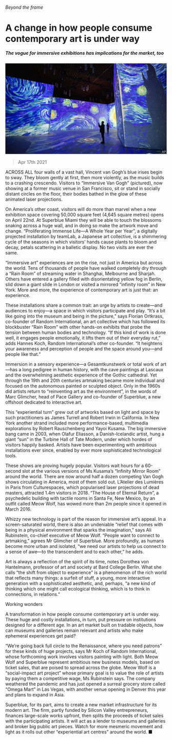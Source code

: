 ###### Beyond the frame

# A change in how people consume contemporary art is under way 

##### The vogue for immersive exhibitions has implications for the market, too 

![image](images/20210417_BKP003_0.jpg) 

> Apr 17th 2021 

ACROSS ALL four walls of a vast hall, Vincent van Gogh’s blue irises begin to sway. They bloom gently at first, then more violently, as the music builds to a crashing crescendo. Visitors to “Immersive Van Gogh” (pictured), now showing at a former music venue in San Francisco, sit or stand in socially distant circles on the floor, their bodies bathed in the glow of these animated laser projections.

On America’s other coast, visitors will do more than marvel when a new exhibition space covering 50,000 square feet (4,645 square metres) opens on April 22nd. At Superblue Miami they will be able to touch the blossoms snaking across a huge wall, and in doing so make the artwork move and change. “Proliferating Immense Life—A Whole Year per Year”, a digitally projected installation by teamLab, a Japanese art collective, is a shimmering cycle of the seasons in which visitors’ hands cause plants to bloom and decay, petals scattering in a balletic display. No two visits are ever the same.


“Immersive art” experiences are on the rise, not just in America but across the world. Tens of thousands of people have walked completely dry through a “Rain Room” of streaming water in Shanghai, Melbourne and Sharjah. Others have entered a gallery filled with disorientating yellow fog in Berlin, slid down a giant slide in London or visited a mirrored “infinity room” in New York. More and more, the experience of contemporary art is just that: an experience.

These installations share a common trait: an urge by artists to create—and audiences to enjoy—a space in which visitors participate and play. “It’s a bit like going into the museum and being in the picture,” says Florian Ortkrass, co-founder of Random International, an art collective which has followed its blockbuster “Rain Room” with other hands-on exhibits that probe the tension between human bodies and technology. “If this kind of work is done well, it engages people emotionally, it lifts them out of their everyday rut,” adds Hannes Koch, Random International’s other co-founder. “It heightens your awareness and perception of people and the space around you—and people like that.”

Immersion in a sensory experience—a Gesamtkunstwerk or total work of art—has a long pedigree in human history, with the cave paintings at Lascaux and the overwhelming aesthetic experience of the Gothic cathedral. Yet through the 19th and 20th centuries artmaking became more individual and focused on the autonomous painted or sculpted object. Only in the 1960s did artists return to “reinventing art as the environment”, in the words of Marc Glimcher, head of Pace Gallery and co-founder of Superblue, a new offshoot dedicated to interactive art.

This “experiential turn” grew out of artworks based on light and space by such practitioners as James Turrell and Robert Irwin in California. In New York another strand included more performance-based, multimedia explorations by Robert Rauschenberg and Yayoi Kusama. The big immersive bang came in 2003, when Olafur Eliasson, a Danish-Icelandic artist, hung a giant “sun” in the Turbine Hall of Tate Modern, under which hordes of visitors happily basked. Artists have been experimenting with ambitious installations ever since, enabled by ever more sophisticated technological tools.

These shows are proving hugely popular. Visitors wait hours for a 60-second slot at the various versions of Ms Kusama’s “Infinity Mirror Room” around the world. There are now around half a dozen competing Van Gogh shows circulating in America, most of them sold out. L’Atelier des Lumières in Paris from Culturespaces, which popularised laser projections of dead masters, attracted 1.4m visitors in 2018. “The House of Eternal Return”, a psychedelic building with tactile rooms in Santa Fe, New Mexico, by an outfit called Meow Wolf, has wowed more than 2m people since it opened in March 2016.

Whizzy new technology is part of the reason for immersive art’s appeal. In a screen-saturated world, there is also an undeniable “relief that comes with being in a physical environment that sparks the imagination,” says Ali Rubinstein, co-chief executive of Meow Wolf. “People want to connect to artmaking,” agrees Mr Glimcher of Superblue. More profoundly, as humans become more urban and isolated, “we need our artists to help us connect to a sense of awe—to the transcendent and to each other,” he adds.

Art is always a reflection of the spirit of its time, notes Dorothea von Hantelmann, professor of art and society at Bard College Berlin. What she calls “the shift from object to experience” is a phenomenon of the rich world that reflects many things: a surfeit of stuff, a young, more interactive generation with a sophisticated aesthetic, and, perhaps, “a new kind of thinking which one might call ecological thinking, which is to think in connections, in relations.”

Working wonders

A transformation in how people consume contemporary art is under way. These huge and costly installations, in turn, put pressure on institutions designed for a different age. In an art market built on tradable objects, how can museums and galleries remain relevant and artists who make ephemeral experiences get paid?

“We’re going back full circle to the Renaissance, where you need patrons” for these kinds of huge projects, says Mr Koch of Random International, whose forthcoming work involves visitors painting with light. Both Meow Wolf and Superblue represent ambitious new business models, based on ticket sales, that are poised to spread across the globe. Meow Wolf is a “social-impact art project” whose primary goal is to value the role of artists by paying them a competitive wage, Ms Rubinstein says. The company weathered the pandemic and has just opened a surreal grocery store called “Omega Mart” in Las Vegas, with another venue opening in Denver this year and plans to expand in Asia.

Superblue, for its part, aims to create a new market infrastructure for its modern art. The firm, partly funded by Silicon Valley entrepreneurs, finances large-scale works upfront, then splits the proceeds of ticket sales with the participating artists. It will act as a lender to museums and galleries and broker big public art pieces. Watch for more mesmeric movement and light as it rolls out other “experiential art centres” around the world. ■

